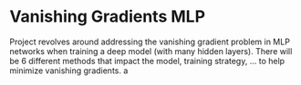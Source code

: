 # Vanishing Gradients MLP

Project revolves around addressing the vanishing gradient problem in MLP networks when training a deep model (with many hidden layers). There will be 6 different methods that impact the model, training strategy, ... to help minimize vanishing gradients.
a

